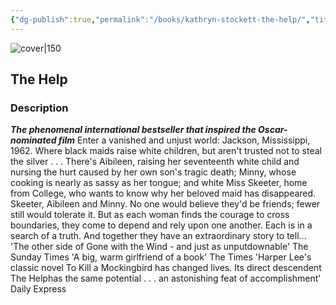 ```yaml
---
{"dg-publish":true,"permalink":"/books/kathryn-stockett-the-help/","title":"\"The Help\"","tags":["contemporary","fiction"]}
---
```




![cover|150](http://books.google.com/books/content?id=mpuhNtrkrV8C&printsec=frontcover&img=1&zoom=1&edge=curl&source=gbs_api)

## The Help

### Description

***The phenomenal international bestseller that inspired the Oscar-nominated film*** Enter a vanished and unjust world: Jackson, Mississippi, 1962. Where black maids raise white children, but aren't trusted not to steal the silver . . . There's Aibileen, raising her seventeenth white child and nursing the hurt caused by her own son's tragic death; Minny, whose cooking is nearly as sassy as her tongue; and white Miss Skeeter, home from College, who wants to know why her beloved maid has disappeared. Skeeter, Aibileen and Minny. No one would believe they'd be friends; fewer still would tolerate it. But as each woman finds the courage to cross boundaries, they come to depend and rely upon one another. Each is in a search of a truth. And together they have an extraordinary story to tell... 'The other side of Gone with the Wind - and just as unputdownable' The Sunday Times 'A big, warm girlfriend of a book' The Times 'Harper Lee's classic novel To Kill a Mockingbird has changed lives. Its direct descendent The Helphas the same potential . . . an astonishing feat of accomplishment' Daily Express
```
